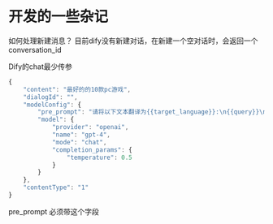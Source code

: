 # 开发的一些杂记

如何处理新建消息？
目前dify没有新建对话，在新建一个空对话时，会返回一个conversation_id

Dify的chat最少传参

```js
{
    "content": "最好的的10款pc游戏",
    "dialogId": "",
    "modelConfig": {
        "pre_prompt": "请将以下文本翻译为{{target_language}}:\n{{query}}\n翻译:",
        "model": {
            "provider": "openai",
            "name": "gpt-4",
            "mode": "chat",
            "completion_params": {
                "temperature": 0.5
            }
        }
    },
    "contentType": "1"
}
```

pre_prompt 必须带这个字段
